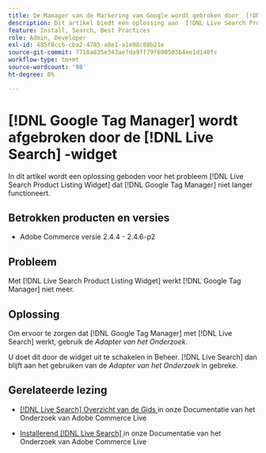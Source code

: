 ```yaml
---
title: De Manager van de Markering van Google wordt gebroken door  [!DNL Live Search]  widget
description: Dit artikel biedt een oplossing aan  [!DNL Live Search Product Listing Widget]  veroorzakend  [!DNL Google Tag Manager]  op te houden werkend.
feature: Install, Search, Best Practices
role: Admin, Developer
exl-id: 485f8ccb-cba2-4785-a8e1-a1e98c88b21e
source-git-commit: 7718a835e343ae7da9ff79f690503b4ee1d140fc
workflow-type: tm+mt
source-wordcount: '98'
ht-degree: 0%

---
```


# [!DNL Google Tag Manager] wordt afgebroken door de [!DNL Live Search] -widget

In dit artikel wordt een oplossing geboden voor het probleem [!DNL Live Search Product Listing Widget] dat [!DNL Google Tag Manager] niet langer functioneert.

## Betrokken producten en versies

* Adobe Commerce versie 2.4.4 - 2.4.6-p2

## Probleem

Met [!DNL Live Search Product Listing Widget] werkt [!DNL Google Tag Manager] niet meer.

## Oplossing

Om ervoor te zorgen dat [!DNL Google Tag Manager] met [!DNL Live Search] werkt, gebruik de *Adapter van het Onderzoek*.

U doet dit door de widget uit te schakelen in Beheer. [!DNL Live Search] dan blijft aan het gebruiken van de *Adapter van het Onderzoek* in gebreke.

## Gerelateerde lezing

* [[!DNL Live Search]  Overzicht van de Gids ](https://experienceleague.adobe.com/docs/commerce-merchant-services/live-search/guide-overview.html?lang=nl-NL) in onze Documentatie van het Onderzoek van Adobe Commerce Live

* [ Installerend  [!DNL Live Search] ](https://experienceleague.adobe.com/docs/commerce-merchant-services/live-search/onboard/install.html?lang=nl-NL) in onze Documentatie van het Onderzoek van Adobe Commerce Live
